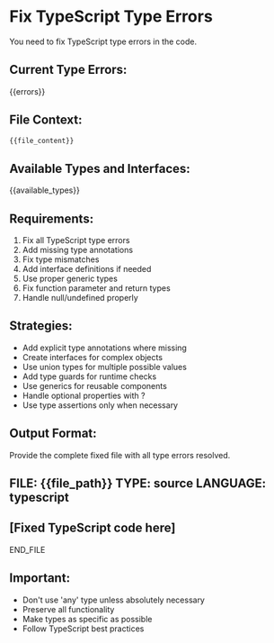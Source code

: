 # Fix TypeScript Type Errors

You need to fix TypeScript type errors in the code.

## Current Type Errors:
{{errors}}

## File Context:
```typescript
{{file_content}}
```

## Available Types and Interfaces:
{{available_types}}

## Requirements:
1. Fix all TypeScript type errors
2. Add missing type annotations
3. Fix type mismatches
4. Add interface definitions if needed
5. Use proper generic types
6. Fix function parameter and return types
7. Handle null/undefined properly

## Strategies:
- Add explicit type annotations where missing
- Create interfaces for complex objects
- Use union types for multiple possible values
- Add type guards for runtime checks
- Use generics for reusable components
- Handle optional properties with ?
- Use type assertions only when necessary

## Output Format:
Provide the complete fixed file with all type errors resolved.

FILE: {{file_path}}
TYPE: source
LANGUAGE: typescript
---
[Fixed TypeScript code here]
---
END_FILE

## Important:
- Don't use 'any' type unless absolutely necessary
- Preserve all functionality
- Make types as specific as possible
- Follow TypeScript best practices